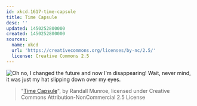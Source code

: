 ```yaml
---
id: xkcd.1617-time-capsule
title: Time Capsule
desc: ''
updated: 1450252800000
created: 1450252800000
sources:
  name: xkcd
  url: 'https://creativecommons.org/licenses/by-nc/2.5/'
  license: Creative Commons 2.5
---
```

![Oh no, I changed the future and now I'm disappearing! Wait, never mind, it was just my hat slipping down over my eyes.](https://imgs.xkcd.com/comics/time_capsule.png)
> "[Time Capsule](https://xkcd.com/1617/)", by Randall Munroe, licensed under Creative Commons Attribution-NonCommercial 2.5 License
